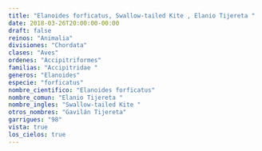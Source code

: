 ```yaml
---
title: "Elanoides forficatus, Swallow-tailed Kite , Elanio Tijereta "
date: 2018-03-26T20:00:00-00:00
draft: false
reinos: "Animalia"
divisiones: "Chordata"
clases: "Aves"
ordenes: "Accipitriformes"
familias: "Accipitridae "
generos: "Elanoides"
especie: "forficatus"
nombre_cientifico: "Elanoides forficatus"
nombre_comun: "Elanio Tijereta "
nombre_ingles: "Swallow-tailed Kite "
otros_nombres: "Gavilán Tijereta"
garrigues: "98"
vista: true
los_cielos: true
---
```

